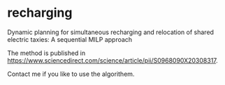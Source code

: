 # recharging
Dynamic planning for simultaneous recharging and relocation of shared electric taxies: A sequential MILP approach

The method is published in https://www.sciencedirect.com/science/article/pii/S0968090X20308317.

Contact me if you like to use the algorithem. 
